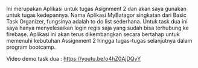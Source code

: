 Ini merupakan Aplikasi untuk tugas Asignment 2 dan akan saya gunakan untuk tugas kedepannya. 
Nama Aplikasi MyBatagor singkatan dari Basic Task Organizer, fungsinya adalah to do list sederhana. Untuk task dua ini saya hanya menyelesaikan login regis saja yang sudah bisa terhubung ke firebase.
Aplikasi ini akan terus dikembangkan secara bertahap untuk memenuhi kebutuhan Assignment 2 hingga tugas-tugas selanjutnya dalam program bootcamp.

Video demo task dua : https://youtu.be/o4hZ0AjDQvY
